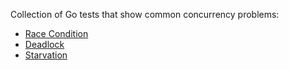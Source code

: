 Collection of Go tests that show common concurrency problems:

* [Race Condition](problems/race_test.go)
* [Deadlock](problems/deadlock_test.go)
* [Starvation](problems/starvation_test.go)

